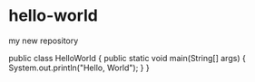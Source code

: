 # hello-world
my new repository

public class HelloWorld {
  public static void main(String[] args) {
    System.out.println("Hello, World");
  }
}
